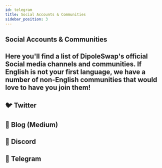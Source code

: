 ```yaml
---
id: telegram
title: Social Accounts & Communities
sidebar_position: 3
---
```

## Social Accounts & Communities
Here you'll find a list of DipoleSwap's official Social media channels and communities. If English is not your first language, we have a number of non-English communities that would love to have you join them!
---
🐦 **Twitter**
---
📰 **Blog (Medium)**
---
🤖 **Discord**
---
💬 **Telegram**
---
